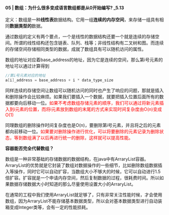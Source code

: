 #### 05 | 数组：为什么很多变成语言数组都是从0开始编写?  _5.13

定义：数组是一种**线性表**数据结构。它用一组**连续的内存空间**，来存储一组具有相同**数据类型的**数据。

通过数组的定义有两个要点，一个是线性的数据结构还要一个就是连续的存储空间。所谓的线性结构还包含链表、队列、栈等；非线性结构有二叉树和图。而连续的存储空间存储相同类型的数据，成就了数组具有可以随机访问的属性。

数组的地址对应着base_address的地址，因为它是连续的空间，那么第i号元素的地址可以通过计算得到

```java
//第i号元素对应的地址
a[i]_address = base_address + i * data_type_size
```

同样连续的存储空间让数组可以随机访问的同时也产生了响应的问题，那就是插入和删除操作会比较麻烦。如果我们要插入一个数据，就要把插入位置后面所有的数据都要向后移动一位。<font color=red>如果不考虑数组存储元素的顺序，我们可以通过将新元素插入到i元素的位置，而将i元素放到数组的末尾的方式来实现时间复杂度由O(n)变成O(1)</font>

同理数组的删除操作时间复杂度也是O(n)，要删除第i号元素，并且将之后的元素都向前移动一位。<font color=red>如果要对删除操作进行优化，可以将要删除的元素记录为删除状态，等到数组满了以后再进行统一的删除，这样就可以提高性能。</font>

**容器能否完全代替数组？**

数组是一种非常基础的存储数据的数据结构，在java中有ArraryList容器。ArraryList的优势就是它封装了数组对数据操作的一些细节，比如删除数组数据插入等操作，同时它可以自动扩容，当数组大小不够大的时候，它可以自动进行1.5倍扩容。扩容就是一个申请内存空间，然后复制数据的过程，很耗费时间。所以如果数据存储数据大小时知道的那么尽量使用设置大小的ArraryList。

在通常的工程中我们使用ArraryList就足够了，只有非常关注性能时候，才会使用数组，因为ArraryList不能存储基本数据类型，所以会对基本数据类型进行自动装箱变成Integer类等，会有一定的性能损耗。